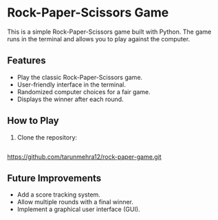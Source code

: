 # Rock-Paper-Scissors Game

This is a simple Rock-Paper-Scissors game built with Python. The game runs in the terminal and allows you to play against the computer.

## Features
- Play the classic Rock-Paper-Scissors game.
- User-friendly interface in the terminal.
- Randomized computer choices for a fair game.
- Displays the winner after each round.

## How to Play
1. Clone the repository:
   ```bash
 https://github.com/tarunmehra12/rock-paper-game.git
## Future Improvements
- Add a score tracking system.
- Allow multiple rounds with a final winner.
- Implement a graphical user interface (GUI).


